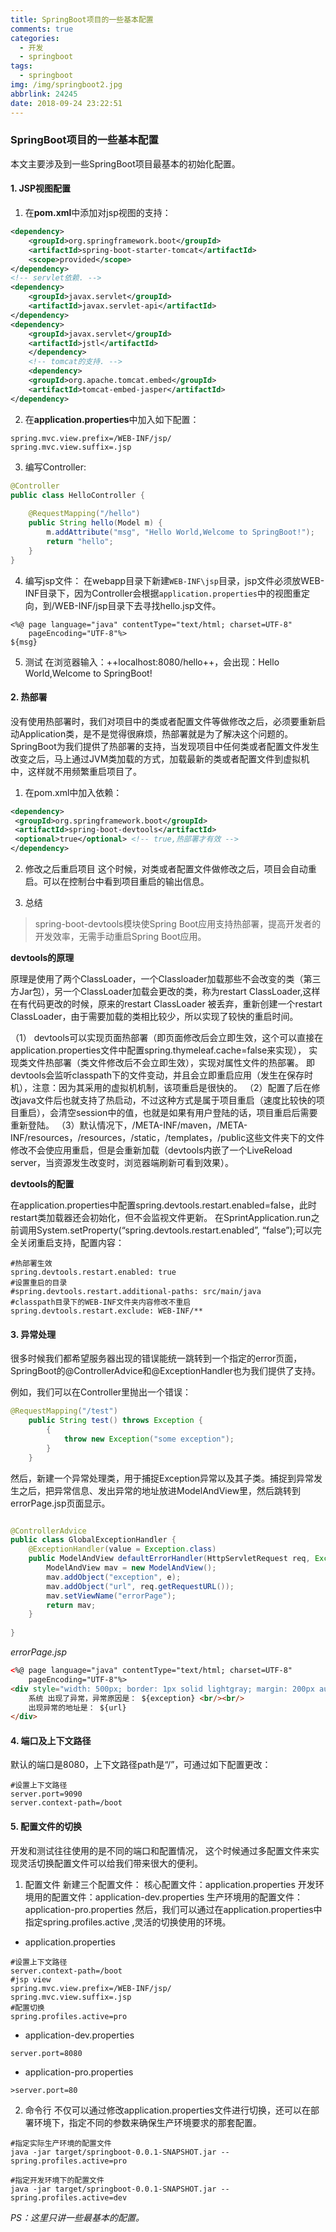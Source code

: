 ```yaml
---
title: SpringBoot项目的一些基本配置
comments: true
categories:
  - 开发
  - springboot
tags:
  - springboot
img: /img/springboot2.jpg
abbrlink: 24245
date: 2018-09-24 23:22:51
---
```


### SpringBoot项目的一些基本配置
本文主要涉及到一些SpringBoot项目最基本的初始化配置。
#### **1. JSP视图配置**
1. 在**pom.xml**中添加对jsp视图的支持：
```xml
<dependency>
	<groupId>org.springframework.boot</groupId>
	<artifactId>spring-boot-starter-tomcat</artifactId>
	<scope>provided</scope>
</dependency>
<!-- servlet依赖. -->
<dependency>
	<groupId>javax.servlet</groupId>
	<artifactId>javax.servlet-api</artifactId>
</dependency>
<dependency>
	<groupId>javax.servlet</groupId>
	<artifactId>jstl</artifactId>
	</dependency>
	<!-- tomcat的支持. -->
	<dependency>
	<groupId>org.apache.tomcat.embed</groupId>
	<artifactId>tomcat-embed-jasper</artifactId>
</dependency>
```
2. 在**application.properties**中加入如下配置：
```
spring.mvc.view.prefix=/WEB-INF/jsp/
spring.mvc.view.suffix=.jsp
```
3. 编写Controller:
```java
@Controller
public class HelloController {
 
    @RequestMapping("/hello")
    public String hello(Model m) {
    	m.addAttribute("msg", "Hello World,Welcome to SpringBoot!");
        return "hello";
    } 
}
```
<!--more-->

4. 编写jsp文件：
在webapp目录下新建`WEB-INF\jsp`目录，jsp文件必须放WEB-INF目录下，因为Controller会根据`application.properties`中的视图重定向，到/WEB-INF/jsp目录下去寻找hello.jsp文件。
```
<%@ page language="java" contentType="text/html; charset=UTF-8"
    pageEncoding="UTF-8"%>
${msg}
```
5. 测试
在浏览器输入：++localhost:8080/hello++，会出现：Hello World,Welcome to SpringBoot!

#### **2. 热部署**
没有使用热部署时，我们对项目中的类或者配置文件等做修改之后，必须要重新启动Application类，是不是觉得很麻烦，热部署就是为了解决这个问题的。SpringBoot为我们提供了热部署的支持，当发现项目中任何类或者配置文件发生改变之后，马上通过JVM类加载的方式，加载最新的类或者配置文件到虚拟机中，这样就不用频繁重启项目了。
1. 在pom.xml中加入依赖：
```xml
<dependency>
 <groupId>org.springframework.boot</groupId>
 <artifactId>spring-boot-devtools</artifactId>
 <optional>true</optional> <!-- true,热部署才有效 -->
</dependency>
```
2. 修改之后重启项目
这个时候，对类或者配置文件做修改之后，项目会自动重启。可以在控制台中看到项目重启的输出信息。

3. 总结
>spring-boot-devtools模块使Spring Boot应用支持热部署，提高开发者的开发效率，无需手动重启Spring Boot应用。

**devtools的原理**

原理是使用了两个ClassLoader，一个Classloader加载那些不会改变的类（第三方Jar包），另一个ClassLoader加载会更改的类，称为restart ClassLoader,这样在有代码更改的时候，原来的restart ClassLoader 被丢弃，重新创建一个restart ClassLoader，由于需要加载的类相比较少，所以实现了较快的重启时间。

（1） devtools可以实现页面热部署（即页面修改后会立即生效，这个可以直接在application.properties文件中配置spring.thymeleaf.cache=false来实现），
实现类文件热部署（类文件修改后不会立即生效），实现对属性文件的热部署。
即devtools会监听classpath下的文件变动，并且会立即重启应用（发生在保存时机），注意：因为其采用的虚拟机机制，该项重启是很快的。
（2）配置了后在修改java文件后也就支持了热启动，不过这种方式是属于项目重启（速度比较快的项目重启），会清空session中的值，也就是如果有用户登陆的话，项目重启后需要重新登陆。
（3）默认情况下，/META-INF/maven，/META-INF/resources，/resources，/static，/templates，/public这些文件夹下的文件修改不会使应用重启，但是会重新加载（devtools内嵌了一个LiveReload server，当资源发生改变时，浏览器端刷新可看到效果）。

**devtools的配置**

在application.properties中配置spring.devtools.restart.enabled=false，此时restart类加载器还会初始化，但不会监视文件更新。
在SprintApplication.run之前调用System.setProperty(“spring.devtools.restart.enabled”, “false”);可以完全关闭重启支持，配置内容：

```
#热部署生效
spring.devtools.restart.enabled: true
#设置重启的目录
#spring.devtools.restart.additional-paths: src/main/java
#classpath目录下的WEB-INF文件夹内容修改不重启
spring.devtools.restart.exclude: WEB-INF/**
```

#### **3. 异常处理**
很多时候我们都希望服务器出现的错误能统一跳转到一个指定的error页面，SpringBoot的@ControllerAdvice和@ExceptionHandler也为我们提供了支持。

例如，我们可以在Controller里抛出一个错误：
```java
@RequestMapping("/test")
    public String test() throws Exception {
    	{
            throw new Exception("some exception");
        }
    }
```

然后，新建一个异常处理类，用于捕捉Exception异常以及其子类。捕捉到异常发生之后，把异常信息、发出异常的地址放进ModelAndView里，然后跳转到 errorPage.jsp页面显示。
```java

@ControllerAdvice
public class GlobalExceptionHandler {
    @ExceptionHandler(value = Exception.class)
    public ModelAndView defaultErrorHandler(HttpServletRequest req, Exception e) throws Exception {
        ModelAndView mav = new ModelAndView();
        mav.addObject("exception", e);
        mav.addObject("url", req.getRequestURL());
        mav.setViewName("errorPage");
        return mav;
    }
 
}
```
_errorPage.jsp_
```html
<%@ page language="java" contentType="text/html; charset=UTF-8"
	pageEncoding="UTF-8"%>
<div style="width: 500px; border: 1px solid lightgray; margin: 200px auto; padding: 80px">
	系统 出现了异常，异常原因是： ${exception} <br/><br/> 
	出现异常的地址是： ${url}
</div>
```
#### **4. 端口及上下文路径**

默认的端口是8080，上下文路径path是“/”，可通过如下配置更改：
```properties
#设置上下文路径
server.port=9090
server.context-path=/boot
```

#### **5. 配置文件的切换**
开发和测试往往使用的是不同的端口和配置情况， 这个时候通过多配置文件来实现灵活切换配置文件可以给我们带来很大的便利。
1. 配置文件
新建三个配置文件：
核心配置文件：application.properties
开发环境用的配置文件：application-dev.properties
生产环境用的配置文件：application-pro.properties
然后，我们可以通过在application.properties中指定spring.profiles.active ,灵活的切换使用的环境。

- application.properties
```properties
#设置上下文路径
server.context-path=/boot
#jsp view
spring.mvc.view.prefix=/WEB-INF/jsp/
spring.mvc.view.suffix=.jsp
#配置切换
spring.profiles.active=pro
```


- application-dev.properties
```
server.port=8080
```
- application-pro.properties
```
>server.port=80
```
2. 命令行
不仅可以通过修改application.properties文件进行切换，还可以在部署环境下，指定不同的参数来确保生产环境要求的那套配置。

```
#指定实际生产环境的配置文件
java -jar target/springboot-0.0.1-SNAPSHOT.jar --spring.profiles.active=pro
```

```
#指定开发环境下的配置文件
java -jar target/springboot-0.0.1-SNAPSHOT.jar --spring.profiles.active=dev
```


_PS：这里只讲一些最基本的配置。_








